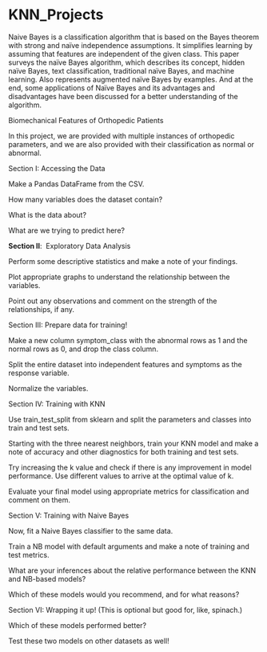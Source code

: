 # KNN_Projects

Naive Bayes is a classification algorithm that is based on the Bayes theorem with strong and naïve independence assumptions. It simplifies learning by assuming that features are independent of the given class. This paper surveys the naïve Bayes algorithm, which describes its concept, hidden naïve Bayes, text classification, traditional naïve Bayes, and machine learning. Also represents augmented naïve Bayes by examples. And at the end, some applications of Naïve Bayes and its advantages and disadvantages have been discussed for a better understanding of the algorithm.

Biomechanical Features of Orthopedic Patients

In this project, we are provided with multiple instances of orthopedic parameters, and we are also provided with their classification as normal or abnormal.

Section I: Accessing the Data

Make a Pandas DataFrame from the CSV.

How many variables does the dataset contain?

What is the data about?

What are we trying to predict here?

**Section II**: 
               Exploratory Data Analysis

Perform some descriptive statistics and make a note of your findings.

Plot appropriate graphs to understand the relationship between the variables.

Point out any observations and comment on the strength of the relationships, if any.

Section III: Prepare data for training!

Make a new column symptom_class with the abnormal rows as 1 and the normal rows as 0, and drop the class column.

Split the entire dataset into independent features and symptoms as the response variable.

Normalize the variables.

Section IV: Training with KNN

Use train_test_split from sklearn and split the parameters and classes into train and test sets.

Starting with the three nearest neighbors, train your KNN model and make a note of accuracy and other diagnostics for both training and test sets.

Try increasing the k value and check if there is any improvement in model performance. Use different values to arrive at the optimal value of k.

Evaluate your final model using appropriate metrics for classification and comment on them.

Section V: Training with Naive Bayes

Now, fit a Naive Bayes classifier to the same data.

Train a NB model with default arguments and make a note of training and test metrics.

What are your inferences about the relative performance between the KNN and NB-based models?

Which of these models would you recommend, and for what reasons?

Section VI: Wrapping it up! (This is optional but good for, like, spinach.)

Which of these models performed better?

Test these two models on other datasets as well!
